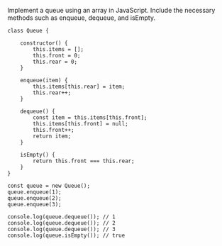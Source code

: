 Implement a queue using an array in JavaScript. Include the necessary methods such as enqueue, dequeue, and isEmpty.


```
class Queue {

    constructor() {
        this.items = [];
        this.front = 0;
        this.rear = 0;
    }

    enqueue(item) {
        this.items[this.rear] = item;
        this.rear++;
    }

    dequeue() {
        const item = this.items[this.front];
        this.items[this.front] = null;
        this.front++;
        return item;
    }

    isEmpty() {
        return this.front === this.rear;
    }
}

const queue = new Queue();
queue.enqueue(1);
queue.enqueue(2);
queue.enqueue(3);

console.log(queue.dequeue()); // 1
console.log(queue.dequeue()); // 2
console.log(queue.dequeue()); // 3
console.log(queue.isEmpty()); // true

```